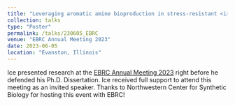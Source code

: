 ```yaml
---
title: "Leveraging aromatic amine bioproduction in stress-resistant <i>Pseudomonas putida</i> with CRISPRa/i gene regulatory tools"
collection: talks
type: "Poster"
permalink: /talks/230605_EBRC
venue: "EBRC Annual Meeting 2023"
date: 2023-06-05
location: "Evanston, Illinois"
---
```


Ice presented research at the [EBRC Annual Meeting 2023](https://ebrc.org/ebrc-2023-annual-meeting/) right before he defended his Ph.D. Dissertation.
Ice received full support to attend this meeting as an invited speaker.
Thanks to Northwestern Center for Synthetic Biology for hosting this event with EBRC!